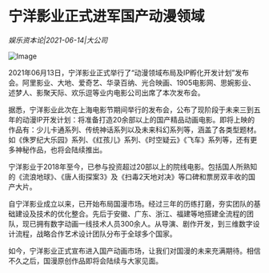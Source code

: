 # 宁洋影业正式进军国产动漫领域

*娱乐资本论|2021-06-14|大公司*

![Image](http://static.ylzbl.com/uploads/ueditor/php/upload/image/20210614/1623674805470752.jpeg)

2021年06月13日，宁洋影业正式举行了“动漫领域布局及IP孵化开发计划”发布会。阿里影业、大地、爱奇艺、华录百纳、光合映画、1905电影网、思婉影业、述梦人、影聚天际、欢乐逗等业内电影公司出席了本次发布会。

据悉，宁洋影业此次在上海电影节期间举行的发布会，公布了现阶段于未来三到五年的动漫IP开发计划：将准备打造20余部以上的国产精品动画电影。即将上映的作品有：少儿卡通系列、传统神话系列以及未来科幻系列等，涵盖了各类型题材。如《侏罗纪大乐园》系列、《红孩儿》系列、《时空疑云》《飞车》系列等，还有更多神秘作品，也将会陆续推出。

宁洋影业于2018年至今，已参与投资超过20部以上的院线电影。包括国人所熟知的《流浪地球》、《唐人街探案3》及《扫毒2天地对决》等口碑和票房双丰收的国产大片。

自宁洋影业成立以来，已开始布局国漫市场。经过三年的历练打磨，夯实团队的基础建设及技术的优化整合。先后于安徽、广东、浙江、福建等地搭建全流程的团队，现已拥有数字动画一线技术人员300余人。从导演、剧作开发，到三维数字设计流程，战略合作艺术设计团队分布于全球多个国家。

如今，宁洋影业正式宣布进入国产动画市场，让我们对国漫的未来充满期待。相信不久之后，国漫原创作品即将会陆续与大家见面。

